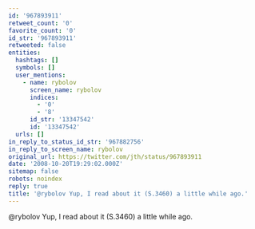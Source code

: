 ```yaml
---
id: '967893911'
retweet_count: '0'
favorite_count: '0'
id_str: '967893911'
retweeted: false
entities:
  hashtags: []
  symbols: []
  user_mentions:
    - name: rybolov
      screen_name: rybolov
      indices:
        - '0'
        - '8'
      id_str: '13347542'
      id: '13347542'
  urls: []
in_reply_to_status_id_str: '967882756'
in_reply_to_screen_name: rybolov
original_url: https://twitter.com/jth/status/967893911
date: '2008-10-20T19:29:02.000Z'
sitemap: false
robots: noindex
reply: true
title: '@rybolov Yup, I read about it (S.3460) a little while ago.'
---
```


@rybolov Yup, I read about it (S.3460) a little while ago.